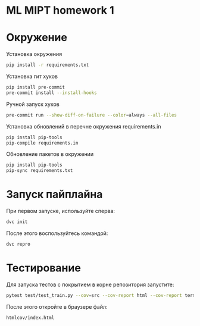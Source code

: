 # ML MIPT homework 1

# Окружение

Установка окружения

```bash
pip install -r requirements.txt
```

Установка гит хуков
```bash
pip install pre-commit
pre-commit install --install-hooks
```

Ручной запуск хуков
```bash
pre-commit run --show-diff-on-failure --color=always --all-files
```

Установка обновлений в перечне окружения requirements.in
```bash
pip install pip-tools
pip-compile requirements.in
```

Обновление пакетов в окружении
```bash
pip install pip-tools
pip-sync requirements.txt
```

# Запуск пайплайна

При первом запуске, используйте сперва:
```bash
dvc init
```
После этого воспользуйтесь командой:
```bash
dvc repro
```

# Тестирование

Для запуска тестов с покрытием в корне репозитория запустите:
```bash
pytest test/test_train.py --cov=src --cov-report html --cov-report term
```
После этого откройте в браузере файл:
```
htmlcov/index.html
```
